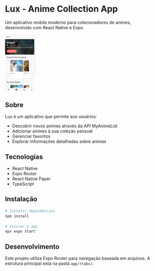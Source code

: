 # Lux - Anime Collection App

Um aplicativo mobile moderno para colecionadores de animes, desenvolvido com React Native e Expo.

<img src="img/Captura de tela 2025-05-20 095429.png" alt="Lux Anime App" width="100">

## Sobre

Lux é um aplicativo que permite aos usuários:
- Descobrir novos animes através da API MyAnimeList
- Adicionar animes à sua coleção pessoal
- Gerenciar favoritos
- Explorar informações detalhadas sobre animes

## Tecnologias

- React Native
- Expo Router
- React Native Paper
- TypeScript

## Instalação

```bash
# Instalar dependências
npm install

# Iniciar o app
npx expo start
```

## Desenvolvimento

Este projeto utiliza Expo Router para navegação baseada em arquivos. A estrutura principal está na pasta `app/(tabs)`.
